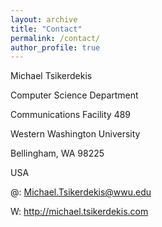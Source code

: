 ```yaml
---
layout: archive
title: "Contact"
permalink: /contact/
author_profile: true
---
```


Michael Tsikerdekis

Computer Science Department

Communications Facility 489

Western Washington University

Bellingham, WA 98225

USA

@: Michael.Tsikerdekis@wwu.edu

W: http://michael.tsikerdekis.com

